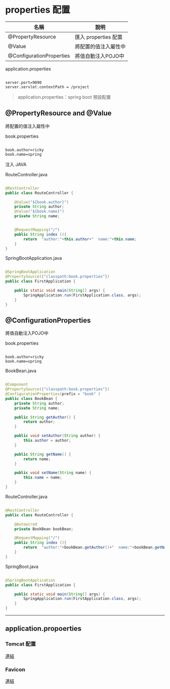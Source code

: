 
# properties 配置

| 名稱 | 說明 |
|------|------|
| @PropertyResource | 匯入 properties 配置 |
| @Value | 將配置的值注入屬性中 |
| @ConfigurationProperties | 將值自動注入POJO中 |

application.properties

```properties

server.port=9090
server.servlet.contextPath = /project

```

> application.properties：spring boot 預設配置


## @PropertyResource and @Value

將配置的值注入屬性中

book.properties

```properties

book.author=ricky
book.name=spring

```

注入 JAVA


RouteController.java

```java

@RestController
public class RouteController {

    @Value("${book.author}")
    private String author;
    @Value("${book.name}")
    private String name;


    @RequestMapping("/")
    public String index (){
        return  "author:"+this.author+"  name:"+this.name;
    }
}


```

SpringBootApplication.java

```java

@SpringBootApplication
@PropertySource({"classpath:book.properties"})
public class FirstApplication {

	public static void main(String[] args) {
		SpringApplication.run(FirstApplication.class, args);
	}
}


```

## @ConfigurationProperties

將值自動注入POJO中

book.properties

```properties

book.author=ricky
book.name=spring

```

BookBean.java 

```java

@Component
@PropertySource({"classpath:book.properties"})
@ConfigurationProperties(prefix = "book" )
public class BookBean {
    private String author;
    private String name;

    public String getAuthor() {
        return author;
    }

    public void setAuthor(String author) {
        this.author = author;
    }

    public String getName() {
        return name;
    }

    public void setName(String name) {
        this.name = name;
    }
}

```

RouteController.java

```java

@RestController
public class RouteController {

    @Autowired
    private BookBean bookBean;

    @RequestMapping("/")
    public String index (){
        return  "author:"+bookBean.getAuthor()+"  name:"+bookBean.getName();
    }
}

```

SpringBoot.java

```java

@SpringBootApplication
public class FirstApplication {

	public static void main(String[] args) {
		SpringApplication.run(FirstApplication.class, args);
	}
}

```

---

## application.propoerties

### Tomcat 配置

[連結](/MVC/Tomcat.md)

### Favicon

[連結](/MVC/Favicon.md)